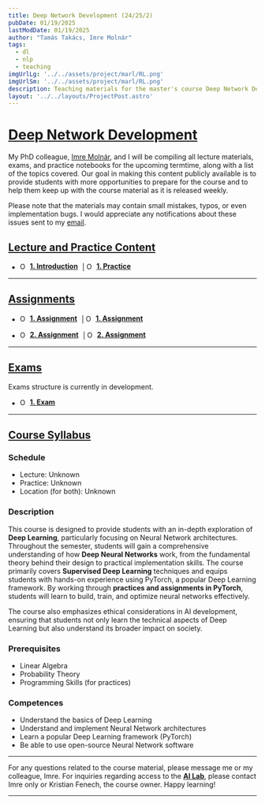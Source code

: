 ```yaml
---
title: Deep Network Development (24/25/2)
pubDate: 01/19/2025
lastModDate: 01/19/2025
author: "Tamás Takács, Imre Molnár"
tags:
  - dl
  - nlp
  - teaching
imgUrlLg: '../../assets/project/marl/RL.png'
imgUrlSm: '../../assets/project/marl/RL.png'
description: Teaching materials for the master's course Deep Network Development (IPM-24fmiDNDEG), taught by myself and my PhD colleague Imre Molnár at Eötvös Loránd University (2024/25/2).
layout: '../../layouts/ProjectPost.astro'
---
```


# <u>Deep Network Development</u>

My PhD colleague, [Imre Molnár](https://curiouspercibal.github.io/), and I will be compiling all lecture materials, exams, and practice notebooks for the upcoming termtime, along with a list of the topics covered. Our goal in making this content publicly available is to provide students with more opportunities to prepare for the course and to help them keep up with the course material as it is released weekly.

Please note that the materials may contain small mistakes, typos, or even implementation bugs. I would appreciate any notifications about these issues sent to my [email](mailto:tamastheactual%40inf.elte.hu?subject=Issues%20with%20course%20material%20DND).

## <u> Lecture and Practice Content </u>

- <a href="" target="_blank" style="display: inline-flex; align-items: center; text-decoration: none; margin-right: 5px;"><img src="ppt.png" alt="Open PowerPoint" style="width: 15px; height: auto; margin-right: 5px;" /><strong><u>1. Introduction</u></strong></a> | <a href="" target="_blank" style="display: inline-flex; align-items: center; text-decoration: none; margin-right: 5px;"><img src="colab-color.png" alt="Open in Colab" style="width: 15px; height: auto; margin-right: 5px;" /><strong><u>1. Practice</strong></u></a>
<hr class="border-1 border-t border-tcotta my-0" />

## <u> Assignments </u>

- <a href="" target="_blank" style="display: inline-flex; align-items: center; text-decoration: none; margin-right: 5px;"><img src="pdf.png" alt="Open PowerPoint" style="width: 15px; height: auto; margin-right: 5px;" /><strong><u>1. Assignment</u></strong></a> | <a href="" target="_blank" style="display: inline-flex; align-items: center; text-decoration: none; margin-right: 5px;"><img src="colab-color.png" alt="Open PowerPoint" style="width: 15px; height: auto; margin-right: 5px;" /><strong><u>1. Assignment</u></strong></a>

- <a href="" target="_blank" style="display: inline-flex; align-items: center; text-decoration: none; margin-right: 5px;"><img src="pdf.png" alt="Open PowerPoint" style="width: 15px; height: auto; margin-right: 5px;" /><strong><u>2. Assignment</u></strong></a> | <a href="" target="_blank" style="display: inline-flex; align-items: center; text-decoration: none; margin-right: 5px;"><img src="colab-color.png" alt="Open PowerPoint" style="width: 15px; height: auto; margin-right: 5px;" /><strong><u>2. Assignment</u></strong></a>

<hr class="border-1 border-t border-tcotta my-0" />

## <u> Exams </u>

Exams structure is currently in development.

- <a href="" target="_blank" style="display: inline-flex; align-items: center; text-decoration: none; margin-right: 5px;"><img src="colab-color.png" alt="Open PowerPoint" style="width: 15px; height: auto; margin-right: 5px;" /><strong><u>1. Exam</u></strong></a>


<hr class="border-1 border-t border-tcotta my-0" />

## <u> Course Syllabus </u>

### Schedule

- Lecture: Unknown
- Practice: Unknown
- Location (for both): Unknown

### Description

This course is designed to provide students with an in-depth exploration of **Deep Learning**, particularly
focusing on Neural Network architectures. Throughout the semester, students will gain a comprehensive
understanding of how **Deep Neural Networks** work, from the fundamental theory behind their design to
practical implementation skills. The course primarily covers **Supervised Deep Learning** techniques and
equips students with hands-on experience using PyTorch, a popular Deep Learning framework. By working
through **practices and assignments in PyTorch**, students will learn to build, train, and optimize neural
networks effectively.

The course also emphasizes ethical considerations in AI development, ensuring that students not only learn
the technical aspects of Deep Learning but also understand its broader impact on society.

### Prerequisites

- Linear Algebra
- Probability Theory
- Programming Skills (for practices)

### Competences

- Understand the basics of Deep Learning
- Understand and implement Neural Network architectures
- Learn a popular Deep Learning framework (PyTorch)
- Be able to use open-source Neural Network software

<hr class="border-1 border-t border-tcotta my-0" />

For any questions related to the course material, please message me or my colleague, Imre. For inquiries regarding access to the <u>**AI Lab**</u>, please contact Imre only or Kristian Fenech, the course owner. Happy learning!

<hr class="border-1 border-t border-tcotta my-0" />